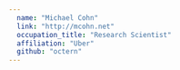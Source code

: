 ```yaml
---
  name: "Michael Cohn"
  link: "http://mcohn.net"
  occupation_title: "Research Scientist"
  affiliation: "Uber"
  github: "octern"
---
```

